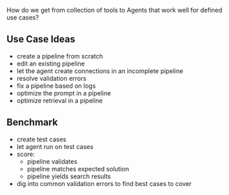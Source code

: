 How do we get from collection of tools to Agents that work well for defined use cases?

## Use Case Ideas
- create a pipeline from scratch
- edit an existing pipeline
- let the agent create connections in an incomplete pipeline
- resolve validation errors
- fix a pipeline based on logs
- optimize the prompt in a pipeline
- optimize retrieval in a pipeline


## Benchmark
- create test cases
- let agent run on test cases
- score:
  - pipeline validates
  - pipeline matches expected solution
  - pipeline yields search results
- dig into common validation errors to find best cases to cover